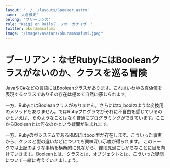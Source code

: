 ```yaml
---
layout: '../../layouts/Speaker.astro'
name: '大倉雅史'
belong: 'フリーランス'
role: "Kaigi on Railsチーフオーガナイザー"
twitter: okuramasafumi
image: "/images/avatars/okuramasafumi.jpeg"
---
```


# ブーリアン：なぜRubyにはBooleanクラスがないのか、クラスを巡る冒険

JavaやC#などの言語にはBooleanクラスがあります。これはいわゆる真偽値を表現するクラスでありその存在は極めて自然に感じられます。

一方、RubyにはBooleanクラスがありません。さらにはto_boolのような変換用のメソッドもありません。ではRubyプログラマがそれに不自由を感じているのかといえば、そのようなことはなく普通にプログラミングができています。ここからBooleanとは何なのかという疑問が生まれます。

一方、Rubyの型システムであるRBSにはbool型が存在します。こういった事実から、クラスと型の違いなどについても興味深い示唆が得られます。
このトークでは上記のような事柄を横断的に見ながら、普段見過ごしがちなことに目を向けていきます。Booleanとは、クラスとは、オブジェクトとは、こういった疑問について一緒に考えていきましょう。